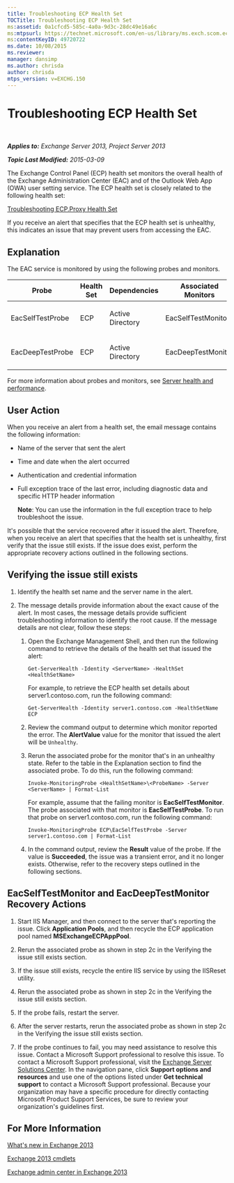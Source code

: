 ```yaml
---
title: Troubleshooting ECP Health Set
TOCTitle: Troubleshooting ECP Health Set
ms:assetid: 0a1cfcd5-585c-4a0a-9d3c-28dc49e16a6c
ms:mtpsurl: https://technet.microsoft.com/en-us/library/ms.exch.scom.ecp(v=EXCHG.150)
ms:contentKeyID: 49720722
ms.date: 10/08/2015
ms.reviewer: 
manager: dansimp
ms.author: chrisda
author: chrisda
mtps_version: v=EXCHG.150
---
```


<div data-xmlns="http://www.w3.org/1999/xhtml">

<div class="topic" data-xmlns="http://www.w3.org/1999/xhtml" data-msxsl="urn:schemas-microsoft-com:xslt" data-cs="http://msdn.microsoft.com/en-us/">

<div data-asp="http://msdn2.microsoft.com/asp">

# Troubleshooting ECP Health Set

</div>

<div id="mainSection">

<div id="mainBody">

<span> </span>

_**Applies to:** Exchange Server 2013, Project Server 2013_

_**Topic Last Modified:** 2015-03-09_

The Exchange Control Panel (ECP) health set monitors the overall health of the Exchange Administration Center (EAC) and of the Outlook Web App (OWA) user setting service. The ECP health set is closely related to the following health set:

[Troubleshooting ECP.Proxy Health Set](troubleshooting-ecp-proxy-health-set.md)

If you receive an alert that specifies that the ECP health set is unhealthy, this indicates an issue that may prevent users from accessing the EAC.

<span id="EXP"></span>

<div>

## Explanation

The EAC service is monitored by using the following probes and monitors.


<table>
<colgroup>
<col style="width: 25%" />
<col style="width: 25%" />
<col style="width: 25%" />
<col style="width: 25%" />
</colgroup>
<thead>
<tr class="header">
<th>Probe</th>
<th>Health Set</th>
<th>Dependencies</th>
<th>Associated Monitors</th>
</tr>
</thead>
<tbody>
<tr class="odd">
<td><p>EacSelfTestProbe</p></td>
<td><p>ECP</p></td>
<td><p>Active Directory</p></td>
<td><p>EacSelfTestMonitor</p></td>
</tr>
<tr class="even">
<td><p>EacDeepTestProbe</p></td>
<td><p>ECP</p></td>
<td><p>Active Directory</p></td>
<td><p>EacDeepTestMonitor</p></td>
</tr>
</tbody>
</table>


For more information about probes and monitors, see [Server health and performance](https://technet.microsoft.com/en-us/library/jj150551\(v=exchg.150\)).

</div>

<div>

## User Action

When you receive an alert from a health set, the email message contains the following information:

  - Name of the server that sent the alert

  - Time and date when the alert occurred

  - Authentication and credential information

  - Full exception trace of the last error, including diagnostic data and specific HTTP header information
    
    **Note**: You can use the information in the full exception trace to help troubleshoot the issue.

It's possible that the service recovered after it issued the alert. Therefore, when you receive an alert that specifies that the health set is unhealthy, first verify that the issue still exists. If the issue does exist, perform the appropriate recovery actions outlined in the following sections.

<span id="verify"></span>

<div>

## Verifying the issue still exists

1.  Identify the health set name and the server name in the alert.

2.  The message details provide information about the exact cause of the alert. In most cases, the message details provide sufficient troubleshooting information to identify the root cause. If the message details are not clear, follow these steps:
    
    1.  Open the Exchange Management Shell, and then run the following command to retrieve the details of the health set that issued the alert:
        
            Get-ServerHealth -Identity <ServerName> -HealthSet <HealthSetName>
        
        For example, to retrieve the ECP health set details about server1.contoso.com, run the following command:
        
            Get-ServerHealth -Identity server1.contoso.com -HealthSetName ECP
    
    2.  Review the command output to determine which monitor reported the error. The **AlertValue** value for the monitor that issued the alert will be `Unhealthy`.
    
    3.  Rerun the associated probe for the monitor that's in an unhealthy state. Refer to the table in the Explanation section to find the associated probe. To do this, run the following command:
        
            Invoke-MonitoringProbe <HealthSetName>\<ProbeName> -Server <ServerName> | Format-List
        
        For example, assume that the failing monitor is **EacSelfTestMonitor**. The probe associated with that monitor is **EacSelfTestProbe**. To run that probe on server1.contoso.com, run the following command:
        
            Invoke-MonitoringProbe ECP\EacSelfTestProbe -Server server1.contoso.com | Format-List
    
    4.  In the command output, review the **Result** value of the probe. If the value is **Succeeded**, the issue was a transient error, and it no longer exists. Otherwise, refer to the recovery steps outlined in the following sections.

</div>

<span id="TestMonitors"></span>

<div>

## EacSelfTestMonitor and EacDeepTestMonitor Recovery Actions

1.  Start IIS Manager, and then connect to the server that's reporting the issue. Click **Application Pools**, and then recycle the ECP application pool named **MSExchangeECPAppPool**.

2.  Rerun the associated probe as shown in step 2c in the Verifying the issue still exists section.

3.  If the issue still exists, recycle the entire IIS service by using the IISReset utility.

4.  Rerun the associated probe as shown in step 2c in the Verifying the issue still exists section.

5.  If the probe fails, restart the server.

6.  After the server restarts, rerun the associated probe as shown in step 2c in the Verifying the issue still exists section.

7.  If the probe continues to fail, you may need assistance to resolve this issue. Contact a Microsoft Support professional to resolve this issue. To contact a Microsoft Support professional, visit the [Exchange Server Solutions Center](http://go.microsoft.com/fwlink/p/?linkid=180809). In the navigation pane, click **Support options and resources** and use one of the options listed under **Get technical support** to contact a Microsoft Support professional. Because your organization may have a specific procedure for directly contacting Microsoft Product Support Services, be sure to review your organization's guidelines first.

</div>

</div>

<div>

## For More Information

[What's new in Exchange 2013](https://technet.microsoft.com/en-us/library/jj150540\(v=exchg.150\))

[Exchange 2013 cmdlets](https://technet.microsoft.com/en-us/library/bb124413\(v=exchg.150\))

[Exchange admin center in Exchange 2013](https://technet.microsoft.com/en-us/library/jj150562\(v=exchg.150\))

</div>

</div>

<span> </span>

</div>

</div>

</div>

